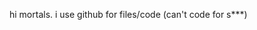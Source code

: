 hi mortals. 
i use github for files/code (can't code for s***)

<!---
err0404/err0404 is a ✨ special ✨ repository because its `README.md` (this file) appears on your GitHub profile.
You can click the Preview link to take a look at your changes.
--->
